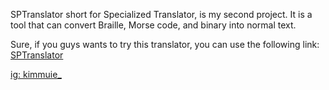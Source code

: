 SPTranslator short for Specialized Translator, is my second project. It is a tool that can convert Braille, Morse code, and binary into normal text.

Sure, if you guys wants to try this translator, you can use the following link:  [SPTranslator](https://kimmuie.github.io/SPTranslator/)

[ig: kimmuie_](https://instagram.com/kimmuie_)  
